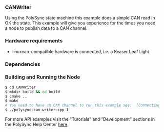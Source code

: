 ### CANWriter
Using the PolySync state machine this example does a simple CAN read in OK the state.
This example will give you experience for the times you need a node to publish data to a CAN channel.

### Hardware requirements
- linuxcan-compatible hardware is connected, i.e. a Kvaser Leaf Light

### Dependencies

### Building and Running the Node
```bash
$ cd CANWriter 
$ mkdir build && cd build
$ cmake ..
$ make
# You need to have an CAN channel to run this example see:  [Connecting To A CAN Sensor](https://help.polysync.io/articles/configuration/runtime-node-configuration/connecting-to-a-can-radar-sensor/)
$ ./polysync-can-writer-cpp 1
```

For more API examples visit the "Turorials" and "Development" sections in the PolySync Help Center [here](https://help.polysync.io/articles/)
